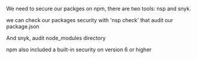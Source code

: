 
We need to secure our packges on npm, there are two tools:
nsp and snyk.

we can check our packages security with 'nsp check' that audit our package.json

And snyk, audit node_modules directory

npm also included a built-in security on version 6 or higher
